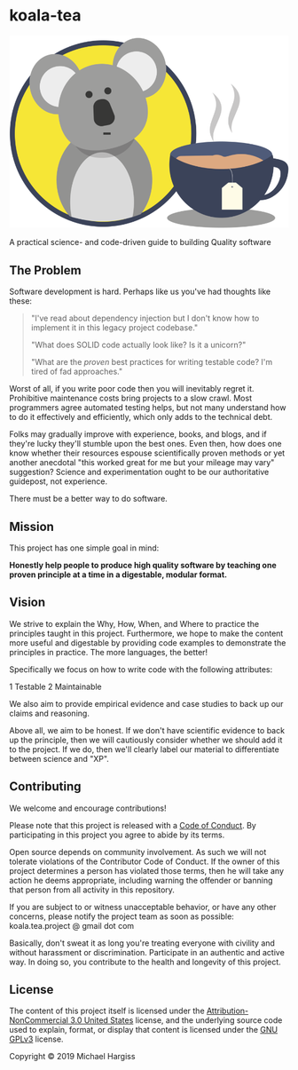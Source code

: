 # koala-tea

![alt text][logo]

A practical science- and code-driven guide to building Quality software

## The Problem

Software development is hard. Perhaps like us you've had thoughts like these:

> "I've read about dependency injection but I don't know how to implement it in
> this legacy project codebase."
>
> "What does SOLID code actually look like? Is it a unicorn?"
>
> "What are the *proven* best practices for writing testable code? I'm tired of
> fad approaches."

Worst of all, if you write poor code then you will inevitably regret it.
Prohibitive maintenance costs bring projects to a slow crawl. Most programmers
agree automated testing helps, but not many understand how to do it effectively
and efficiently, which only adds to the technical debt.

Folks may gradually improve with experience, books, and blogs, and if they're
lucky they'll stumble upon the best ones. Even then, how does one know whether
their resources espouse scientifically proven methods or yet another anecdotal
"this worked great for me but your mileage may vary" suggestion? Science and
experimentation ought to be our authoritative guidepost, not experience.

There must be a better way to do software.

## Mission

This project has one simple goal in mind:

**Honestly help people to produce high
quality software by teaching one proven principle at a time in a digestable,
modular format.**

## Vision

We strive to explain the Why, How, When, and Where to practice the principles
taught in this project. Furthermore, we hope to make the content more useful and
digestable by providing code examples to demonstrate the principles in practice.
The more languages, the better!

Specifically we focus on how to write code with the following attributes:

1 Testable
2 Maintainable

We also aim to provide empirical evidence and case studies to back up our claims
and reasoning.

Above all, we aim to be honest. If we don't have scientific evidence to back up
the principle, then we will cautiously consider whether we should add it to the
project. If we do, then we'll clearly label our material to differentiate
between science and "XP".

## Contributing

We welcome and encourage contributions!

Please note that this project is released with a [Code of Conduct][conduct]. By
participating in this project you agree to abide by its terms.

Open source depends on community involvement. As such we will not tolerate
violations of the Contributor Code of Conduct. If the owner of this project
determines a person has violated those terms, then he will take any action he
deems appropriate, including warning the offender or banning that person from
all activity in this repository.

If you are subject to or witness unacceptable behavior, or have any other
concerns, please notify the project team as soon as possible: koala.tea.project
@ gmail dot com

Basically, don't sweat it as long you're treating everyone with civility and
without harassment or discrimination. Participate in an authentic and active
way. In doing so, you contribute to the health and longevity of this project.

## License

The content of this project itself is licensed under the
[Attribution-NonCommercial 3.0 United States][anc3] license, and the underlying
source code used to explain, format, or display that content is licensed under
the [GNU GPLv3][gnugpl3] license.

Copyright &copy; 2019 Michael Hargiss

[anc3]: https://creativecommons.org/licenses/by-nc/3.0/us/
[conduct]: https://github.com/mycargus/koala-tea/blob/master/CODE_OF_CONDUCT.md
[gnugpl3]: https://choosealicense.com/licenses/gpl-3.0/
[logo]: https://github.com/mycargus/koala-tea/blob/master/images/quality.png "This is koala tea"
